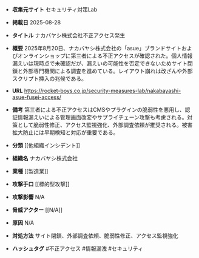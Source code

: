 - **収集元サイト**
セキュリティ対策Lab

- **掲載日**
2025-08-28

- **タイトル**
ナカバヤシ株式会社不正アクセス発生

- **概要**
2025年8月20日、ナカバヤシ株式会社の「asue」ブランドサイトおよびオンラインショップに第三者による不正アクセスが確認された。個人情報漏えいは現時点で未確認だが、漏えいの可能性を否定できないためサイト閉鎖と外部専門機関による調査を進めている。レイアウト崩れは改ざんや外部スクリプト挿入の兆候である。

- **URL**
https://rocket-boys.co.jp/security-measures-lab/nakabayashi-asue-fusei-access/

- **備考**
第三者による不正アクセスはCMSやプラグインの脆弱性を悪用し、認証情報漏えいによる管理画面改変やサプライチェーン攻撃も考慮される。対策として脆弱性修正、アクセス監視強化、外部調査依頼が推奨される。被害拡大防止には早期検知と対応が重要である。

- **分類**
[[他組織インシデント]]

- **組織名**
ナカバヤシ株式会社

- **業種**
[[製造業]]

- **攻撃手口**
[[標的型攻撃]]

- **攻撃影響**
N/A

- **脅威アクター**
[[N/A]]

- **原因**
N/A

- **対処方法**
サイト閉鎖、外部調査依頼、脆弱性修正、アクセス監視強化

- **ハッシュタグ**
#不正アクセス #情報漏洩 #セキュリティ
